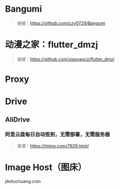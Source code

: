 # Bangumi
> 链接：https://github.com/czy0729/Bangumi  
# 动漫之家：flutter_dmzj
>链接：https://github.com/xiaoyaocz/flutter_dmzj
# Proxy

# Drive
## AliDrive
### 阿里云盘每日自动签到，无需部署，无需服务器
>来源：https://tmioe.com/7929.html/  
# Image Host（图床）
jiketuchuang.com
